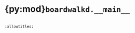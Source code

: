 # {py:mod}`boardwalkd.__main__`

```{py:module} boardwalkd.__main__
```

```{autodoc2-docstring} boardwalkd.__main__
:allowtitles:
```

